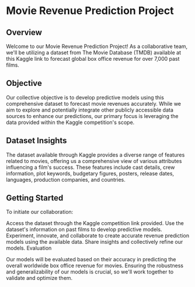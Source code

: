 # Movie Revenue Prediction Project

## Overview

Welcome to our Movie Revenue Prediction Project! As a collaborative team, we'll be utilizing a dataset from The Movie Database (TMDB) available at this Kaggle link to forecast global box office revenue for over 7,000 past films.

## Objective

Our collective objective is to develop predictive models using this comprehensive dataset to forecast movie revenues accurately. While we aim to explore and potentially integrate other publicly accessible data sources to enhance our predictions, our primary focus is leveraging the data provided within the Kaggle competition's scope.

## Dataset Insights

The dataset available through Kaggle provides a diverse range of features related to movies, offering us a comprehensive view of various attributes influencing a film's success. These features include cast details, crew information, plot keywords, budgetary figures, posters, release dates, languages, production companies, and countries.

## Getting Started

To initiate our collaboration:

Access the dataset through the Kaggle competition link provided.
Use the dataset's information on past films to develop predictive models.
Experiment, innovate, and collaborate to create accurate revenue prediction models using the available data.
Share insights and collectively refine our models.
Evaluation

Our models will be evaluated based on their accuracy in predicting the overall worldwide box office revenue for movies. Ensuring the robustness and generalizability of our models is crucial, so we'll work together to validate and optimize them.
